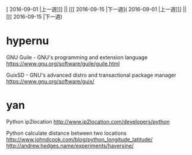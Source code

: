 [ 2016-09-01 |上一週]]] || [[[ 2016-09-15 |下一週]( 2016-09-01 |上一週]]] || [[[ 2016-09-15 |下一週)



# hypernu

GNU Guile - GNU's programming and extension language
<https://www.gnu.org/software/guile/guile.html>  

GuixSD - GNU's advanced distro and transactional package manager
<https://www.gnu.org/software/guix/>  

# yan

Python ip2location
<http://www.ip2location.com/developers/python>  

Python calculate distance between two locations
<http://www.johndcook.com/blog/python_longitude_latitude/>  
<http://andrew.hedges.name/experiments/haversine/>  